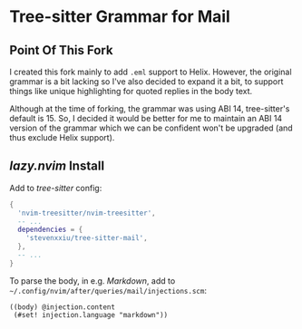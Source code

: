 # Tree-sitter Grammar for Mail

## Point Of This Fork

I created this fork mainly to add `.eml` support to Helix. However, the original grammar is a bit lacking so I've also decided to expand it a bit, to support things like unique highlighting for quoted replies in the body text.

Although at the time of forking, the grammar was using ABI 14, tree-sitter's default is 15. So, I decided it would be better for me to maintain an ABI 14 version of the grammar which we can be confident won't be upgraded (and thus exclude Helix support).

## _lazy.nvim_ Install

Add to _tree-sitter_ config:

```lua
{
  'nvim-treesitter/nvim-treesitter',
  -- ...
  dependencies = {
    'stevenxxiu/tree-sitter-mail',
  },
  -- ...
}
```

To parse the body, in e.g. _Markdown_, add to `~/.config/nvim/after/queries/mail/injections.scm`:

```query
((body) @injection.content
 (#set! injection.language "markdown"))
```
